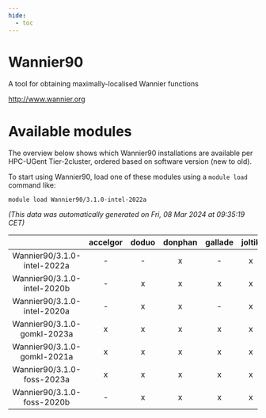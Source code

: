 ```yaml
---
hide:
  - toc
---
```


Wannier90
=========


A tool for obtaining maximally-localised Wannier functions

http://www.wannier.org
# Available modules


The overview below shows which Wannier90 installations are available per HPC-UGent Tier-2cluster, ordered based on software version (new to old).

To start using Wannier90, load one of these modules using a `module load` command like:

```shell
module load Wannier90/3.1.0-intel-2022a
```

*(This data was automatically generated on Fri, 08 Mar 2024 at 09:35:19 CET)*  

| |accelgor|doduo|donphan|gallade|joltik|skitty|
| :---: | :---: | :---: | :---: | :---: | :---: | :---: |
|Wannier90/3.1.0-intel-2022a|-|-|x|-|x|x|
|Wannier90/3.1.0-intel-2020b|-|x|x|x|x|x|
|Wannier90/3.1.0-intel-2020a|-|x|x|-|x|x|
|Wannier90/3.1.0-gomkl-2023a|x|x|x|x|x|x|
|Wannier90/3.1.0-gomkl-2021a|x|x|x|x|x|x|
|Wannier90/3.1.0-foss-2023a|x|x|x|x|x|x|
|Wannier90/3.1.0-foss-2020b|-|x|x|x|x|x|
